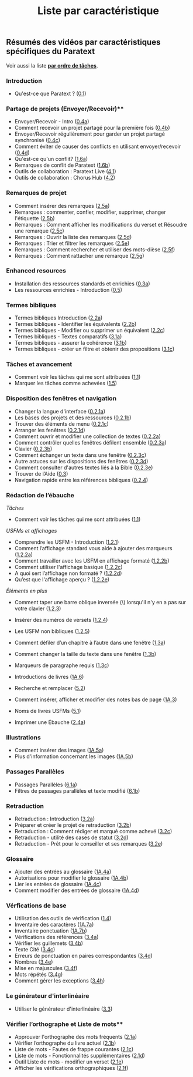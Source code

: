 ﻿---
title: Liste par caractéristique
sidebar_position: 2
---

## Résumés des vidéos par caractéristiques spécifiques du Paratext

Voir aussi la liste [**par ordre de tâches**](Overview.md). 

### Introduction  
 
-   Qu'est-ce que Paratext ? ([0.1](01-Introduction/0.1.md))  

### Partage de projets (Envoyer/Recevoir)**     
-  Envoyer/Recevoir - Intro ([0.4a](01-Introduction/0.4.Project-sharing/0.4a.md))  
-  Comment recevoir un projet partagé pour la première fois ([0.4b](01-Introduction/0.4.Project-sharing/0.4b.md))  
-  Envoyer/Recevoir régulièrement pour garder un projet partagé synchronisé ([0.4c](01-Introduction/0.4.Project-sharing/0.4c.md))  
-  Comment éviter de causer des conflicts en utilisant envoyer/recevoir ([0.4d](01-Introduction/0.4.Project-sharing/0.4d.md))  
-  Qu'est-ce qu'un conflit? ([1.6a](01-Introduction/0.4.Project-sharing/1.6a.md))  
-  Remarques de conflit de Paratext ([1.6b](01-Introduction/0.4.Project-sharing/1.6b.md))  
-  Outils de collaboration : Paratext Live ([4.1](05-Stage-4/4.1.md))  
-  Outils de collaboration : Chorus Hub ([4.2](05-Stage-4/4.2.md))  

### Remarques de projet   
-   Comment insérer des remarques ([2.5a](03-Stage-2/2.5.Project-notes/2.5a.md))  
-   Remarques : commenter, confier, modifier, supprimer, changer l'étiquette ([2.5b](03-Stage-2/2.5.Project-notes/2.5b.md))  
-   Remarques : Comment afficher les modifications du verset et Résoudre une remarque ([2.5c](03-Stage-2/2.5.Project-notes/2.5c.md))  
-   Remarques : Ouvrir la liste des remarques ([2.5d](03-Stage-2/2.5.Project-notes/2.5d.md))  
-   Remarques : Trier et filtrer les remarques ([2.5e](03-Stage-2/2.5.Project-notes/2.5e.md))  
-   Remarques : Comment rechercher et utiliser des mots-dièse ([2.5f](03-Stage-2/2.5.Project-notes/2.5f.md))  
-   Remarques : Comment rattacher une remarque ([2.5g](03-Stage-2/2.5.Project-notes/2.5g.md))  


### Enhanced resources   
-  Installation des ressources standards et enrichies  ([0.3a](01-Introduction/0.5.Enhanced-resources/0.3a.md))  
-  Les ressources enrichies - Introduction ([0.5](01-Introduction/0.5.Enhanced-resources/0.5.md))  

### Termes bibliques  
-  Termes bibliques Introduction ([2.2a](03-Stage-2/2.2.Biblical-terms/2.2a.md))  
-  Termes bibliques - Identifier les équivalents ([2.2b](03-Stage-2/2.2.Biblical-terms/2.2b.md))  
-  Termes bibliques - Modifier ou supprimer un équivalent ([2.2c](03-Stage-2/2.2.Biblical-terms/2.2c.md))  
-   Termes bibliques - Textes comparatifs ([3.1a](04-Stage-3/3.1.Biblical-terms/3.1a.md))  
-   Termes bibliques - assurer la cohérence ([3.1b](04-Stage-3/3.1.Biblical-terms/3.1b.md))  
-   Termes bibliques - créer un filtre et obtenir des propositions ([3.1c](04-Stage-3/3.1.Biblical-terms/3.1c.md))  

### Tâches et avancement
- Comment voir les tâches qui me sont attribuées ([1.1](02-Stage-1/1.Drafting-editing/1.1.md))  
-  Marquer les tâches comme achevées ([1.5](02-Stage-1/4.Basic-checks/1.5.md))  

### Disposition des fenêtres et navigation
-   Changer la langue d'interface ([0.2.1a](01-Introduction/0.2.Navigation/0.2.1a.md))  
-  Les bases des projets et des ressources ([0.2.1b](01-Introduction/0.2.Navigation/0.2.1b.md))  
-   Trouver des éléments de menu ([0.2.1c](01-Introduction/0.2.Navigation/0.2.1c.md))  
-  Arranger les fenêtres ([0.2.1d](01-Introduction/0.2.Navigation/0.2.1d.md))  
-  Comment ouvrir et modifier  une collection de textes ([0.2.2a](01-Introduction/0.2.Navigation/0.2.2a.md))  
-  Comment contrôler quelles fenêtres défilent ensemble ([0.2.3a](01-Introduction/0.2.Navigation/0.2.3a.md))  
-  Clavier ([0.2.3b](01-Introduction/0.2.Navigation/0.2.3b.md))  
-  Comment échanger un texte dans une fenêtre ([0.2.3c](01-Introduction/0.2.Navigation/0.2.3c.md))  
-  Autre astuces sur les dispositions des fenêtres ([0.2.3d](01-Introduction/0.2.Navigation/0.2.3d.md))  
-  Comment consulter d'autres textes liés à la Bible ([0.2.3e](01-Introduction/0.2.Navigation/0.2.3e.md))  
-  Trouver de l’Aide ([0.3](01-Introduction/0.2.Navigation/0.3.md))  
-  Navigation rapide entre les références bibliques ([0.2.4](01-Introduction/0.2.Navigation/0.2.4.md))  

### Rédaction de l’ébauche
*Tâches*
- Comment voir les tâches qui me sont attribuées ([1.1](02-Stage-1/1.Drafting-editing/1.1.md))  
 
*USFMs et affichages*    
-  Comprendre les USFM -  Introduction ([1.2.1](02-Stage-1/2.USFM/1.2.1.md))  
-  Comment l’affichage standard vous aide à ajouter des marqueurs ([1.2.2a](02-Stage-1/2.USFM/1.2.2a.md))  
-  Comment travailler avec les USFM en affichage formaté ([1.2.2b](02-Stage-1/2.USFM/1.2.2b.md))  
-  Comment utiliser l'affichage basique ([1.2.2c](02-Stage-1/2.USFM/1.2.2c.md))  
-  A quoi sert l’affichage non formaté ? ([1.2.2d](02-Stage-1/2.USFM/1.2.2d.md))  
-  Qu’est que l'affichage aperçu ? ([1.2.2e](02-Stage-1/2.USFM/1.2.2e.md))  
   
*Éléments en plus*    
-  Comment taper une barre oblique inversée (\\) lorsqu'il n'y en a pas sur votre clavier ([1.2.3](02-Stage-1/1.Drafting-editing/1.2.3.md))  
-  Insérer des numéros de versets ([1.2.4](02-Stage-1/1.Drafting-editing/1.2.4.md))  
-  Les USFM non bibliques ([1.2.5](02-Stage-1/1.Drafting-editing/1.2.5.md))  
-  Comment défiler d’un chapitre à l’autre dans une fenêtre ([1.3a](02-Stage-1/1.Drafting-editing/1.3a.md))  
-  Comment changer la taille du texte dans une fenêtre ([1.3b](02-Stage-1/1.Drafting-editing/1.3b.md))  
-  Marqueurs de paragraphe requis ([1.3c](02-Stage-1/1.Drafting-editing/1.3c.md))  

-  Introductions de livres ([1A.6](02-Stage-1/5.Additional/1A.6.md))  
-  Recherche et remplacer ([5.2](06-Stage-5/5.2.md))  
-  Comment insérer, afficher et modifier des notes bas de page ([1A.3](02-Stage-1/5.Additional/1A.3.md))  

-  Noms de livres USFMs ([5.1](06-Stage-5/5.1.md))  
-  Imprimer une Ébauche ([2.4a](03-Stage-2/2.4a.md))  

### Illustrations
-  Comment insérer des images ([1A.5a](02-Stage-1/5.Additional/1A.5a.md))  
-  Plus d'information concernant les images ([1A.5b](02-Stage-1/5.Additional/1A.5b.md))  


### Passages Parallèles    
-  Passages Parallèles ([6.1a](07-Stage-6/6.1a.md))  
-  Filtres de passages parallèles et texte modifié ([6.1b](07-Stage-6/6.1b.md))  

### Retraduction
-   Retraduction : Introduction ([3.2a](04-Stage-3/3.2.Back-translation/3.2a.md))  
-   Préparer et créer le projet de retraduction ([3.2b](04-Stage-3/3.2.Back-translation/3.2b.md))  
-   Retraduction : Comment rédiger et marqué comme achevé ([3.2c](04-Stage-3/3.2.Back-translation/3.2c.md))  
-   Retraduction - utilité des cases de statut ([3.2d](04-Stage-3/3.2.Back-translation/3.2d.md))  
-   Retraduction - Prêt pour le conseiller et ses remarques ([3.2e](04-Stage-3/3.2.Back-translation/3.2e.md))  
   
### Glossaire
-  Ajouter des entrées au glossaire ([1A.4a](02-Stage-1/5.Additional/1A.4a.md))  
-  Autorisations pour modifier le glossaire ([1A.4b](02-Stage-1/5.Additional/1A.4b.md))  
-  Lier les entrées de glossaire ([1A.4c](02-Stage-1/5.Additional/1A.4c.md))  
-  Comment modifier des entrées de glossaire ([1A.4d](02-Stage-1/5.Additional/1A.4d.md))  

### Vérfications de base   
-  Utilisation des outils de vérification ([1.4](02-Stage-1/4.Basic-checks/1.4.md))  
-  Inventaire des caractères ([1A.7a](02-Stage-1/4.Basic-checks/1A.7a.md))  
-  Inventaire ponctuation ([1A.7b](02-Stage-1/4.Basic-checks/1A.7b.md))  
-   Vérifications des références ([3.4a](04-Stage-3/3.4.Checks/3.4a.md))  
-   Vérifier les guillemets ([3.4b](04-Stage-3/3.4.Checks/3.4b.md))  
-   Texte Cité ([3.4c](04-Stage-3/3.4.Checks/3.4c.md))  
-   Erreurs de ponctuation en paires correspondantes ([3.4d](04-Stage-3/3.4.Checks/3.4d.md))  
-   Nombres ([3.4e](04-Stage-3/3.4.Checks/3.4e.md))  
-   Mise en majuscules ([3.4f](04-Stage-3/3.4.Checks/3.4f.md))  
-   Mots répétés ([3.4g](04-Stage-3/3.4.Checks/3.4g.md))  
-   Comment gérer les exceptions ([3.4h](04-Stage-3/3.4.Checks/3.4h.md))  
  
### Le générateur d'interlinéaire
-   Utiliser le générateur d'interlinéaire ([3.3](04-Stage-3/3.3.Custom-interlinears/3.3.md))  

### Vérifier l’orthographe et Liste de mots**    
-  Approuver l'orthographe des mots fréquents ([2.1a](03-Stage-2/2.1.Spell-check-wordlist/2.1a.md))  
-  Vérifier l’orthographe du livre actuel ([2.1b](03-Stage-2/2.1.Spell-check-wordlist/2.1b.md))  
-  Liste de mots - Fautes de frappe courantes ([2.1c](03-Stage-2/2.1.Spell-check-wordlist/2.1c.md))  
-  Liste de mots - Fonctionnalités supplémentaires ([2.1d](03-Stage-2/2.1.Spell-check-wordlist/2.1d.md))  
-  Outil Liste de mots - modifier un verset ([2.1e](03-Stage-2/2.1.Spell-check-wordlist/2.1e.md))  
-  Afficher les vérifications orthographiques ([2.1f](03-Stage-2/2.1.Spell-check-wordlist/2.1f.md))  
